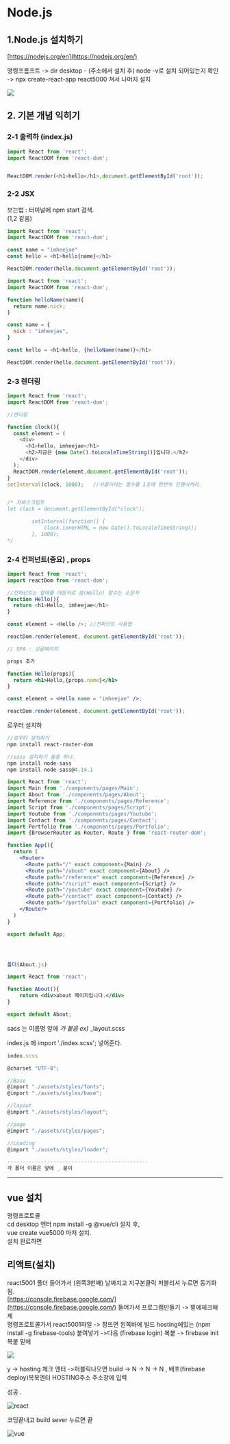 # Node.js

## 1.Node.js 설치하기

  
[https://nodejs.org/en](https://nodejs.org/en/)  
  
명령프롬프트 -&gt; dir desktop - \(주소에서 설치 후\) node -v로 설치 되어있는지 확인 -&gt; npx create-react-app react5000 쳐서 나머지 설치  
  


![](.gitbook/assets/image%20%289%29.png)





## 2. 기본 개념 익히기

###  2-1 출력하  \(index.js\)

```javascript
import React from 'react';
import ReactDOM from 'react-dom';


ReactDOM.render(<h1>hello</h1>,document.getElementById('root'));
```

### 2-2 JSX

  
보는법 : 터미널에 npm start 검색.  
\(1,2 같음\)

```javascript
import React from 'react';
import ReactDOM from 'react-dom';

const name = "imheejae"
const hello = <h1>hello{name}</h1>

ReactDOM.render(hello,document.getElementById('root'));
```

```javascript
import React from 'react';
import ReactDOM from 'react-dom';

function helloName(name){
  return name.nick;
}

const name = {
  nick : "imheejae",
}

const hello = <h1>hello, {helloName(name)}</h1>

ReactDOM.render(hello,document.getElementById('root'));
```



### 2-3 렌더링

```javascript
import React from 'react';
import ReactDOM from 'react-dom';

//렌더링

function clock(){
  const element = (
    <div>
      <h1>hello, imheejae</h1>
      <h2>지금은 {new Date().toLocaleTimeString()}입니다.</h2>
    </div>
  );
  ReactDOM.render(element,document.getElementById('root'));
}
setInterval(clock, 1000);   //서클이라는 함수를 1초에 한번씩 진행시켜라.


/* 자바스크립트
let clock = document.getElementById("clock");

        setInterval(function() {
            clock.innerHTML = new Date().toLocaleTimeString();
        }, 1000);
*/
```

### 2-4 컨퍼넌트\(중요\) , props 

```javascript
import React from 'react';
import reactDom from 'react-dom';

//컨퍼넌트는 앞에를 대문자로 씀(Hello) 함수는 소문자
function Hello(){
  return <h1>Hello, imheejae</h1>
}

const element = <Hello />; //컨퍼넌트 사용법

reactDom.render(element, document.getElementById('root'));

// SPA : 싱글페이지
```

```jsx
props 추가

function Hello(props){
  return <h1>Hello,{props.name}</h1>
}

const element = <Hello name = "imheejae" />;

reactDom.render(element, document.getElementById('root'));

```

로우터 설치하

```jsx
//로우터 설치하기 
npm install react-router-dom
```

```jsx
//sass 설치하기 둘중 하나.
npm install node-sass 
npm install node-sass@4.14.1
```



```jsx
import React from 'react';
import Main from './components/pages/Main';
import About from './components/pages/About';
import Reference from './components/pages/Reference';
import Script from './components/pages/Script';
import Youtube from './components/pages/Youtube';
import Contact from './components/pages/Contact';
import Portfolio from './components/pages/Portfolio';
import {BrowserRouter as Router, Route } from 'react-router-dom';

function App(){
  return (
    <Router>
      <Route path="/" exact component={Main} />
      <Route path="/about" exact component={About} />
      <Route path="/reference" exact component={Reference} />
      <Route path="/script" exact component={Script} />
      <Route path="/youtube" exact component={Youtube} />
      <Route path="/contact" exact component={Contact} />
      <Route path="/portfolio" exact component={Portfolio} />
    </Router>
  )
}

export default App;




폴더(About.js)

import React from 'react';

function About(){
    return <div>about 페이지입니다.</div>
}

export default About;
```







sass 는 이름명 앞에 _가 붙음 ex\)_ \_layout.scss  
  
index.js 에 import './index.scss'; 넣어준다.

```jsx
index.scss

@charset "UTF-8";

//Base
@import "./assets/styles/fonts";
@import "./assets/styles/base";

//layout
@import "./assets/styles/layout";

//page
@import "./assets/styles/pages";

//Loading
@import "./assets/styles/loader";

----------------------------------------------
각 폴더 이름은 앞에 _ 붙이
```

---------------------------------------------------------------------------------------------------------------------------

## vue 설치

  
명령프로토콜  
cd desktop 엔터 npm install -g @vue/cli 설치 후,  
vue create vue5000 마저 설치.  
설치 완료하면 

## 리액트\(설치\)

react5001 폴더 들어가서 \(왼쪽3번째\) 날짜치고 지구본클릭 퍼블리셔 누르면 동기화됨.  
[https://console.firebase.google.com/](https://console.firebase.google.com/) 들어가서 프로그램만들기 -&gt; 밑에체크해제  
명령프로토콜가서 react5001파일 -&gt; 창뜨면 왼쪽바에 빌드 hosting에있는 \(npm install -g firebase-tools\) 붙여넣기 -&gt;다음 \(firebase login\) 복붙 -&gt; firebase init 복붙 밑에

![](.gitbook/assets/image%20%2811%29.png)

 y -&gt; hosting 체크 엔터 -&gt;퍼블릭나오면 build -&gt; N -&gt; N -&gt; N , 배포\(firebase deploy\)복북엔터 HOSTING주소 주소창에 입력

성공 .  


![react](.gitbook/assets/image%20%2813%29.png)

코딩끝내고 build sever 누르면 끝  


![vue](.gitbook/assets/image%20%2814%29.png)

## 

  
  



